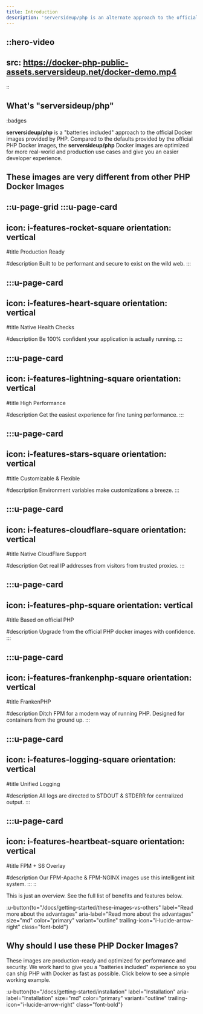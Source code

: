 ```yaml
---
title: Introduction
description: 'serversideup/php is an alternate approach to the official Docker images provided by PHP. Compared to the defaults provided by the official PHP Docker images, the serversideup/php Docker images are optimized for more real-world and production use cases and an easier developer experience.'
---
```


::hero-video
---
src: https://docker-php-public-assets.serversideup.net/docker-demo.mp4
---
::

## What's "serversideup/php"

:badges

**serversideup/php** is a "batteries included" approach to the official Docker images provided by PHP. Compared to the defaults provided by the official PHP Docker images, the **serversideup/php** Docker images are optimized for more real-world and production use cases and give you an easier developer experience.

## These images are very different from other PHP Docker Images
::u-page-grid
  :::u-page-card
  ---
  icon: i-features-rocket-square
  orientation: vertical
  ---
  #title
  Production Ready

  #description
  Built to be performant and secure to exist on the wild web.
  :::

  :::u-page-card
  ---
  icon: i-features-heart-square
  orientation: vertical
  ---
  #title
  Native Health Checks

  #description
  Be 100% confident your application is actually running.
  :::

  :::u-page-card
  ---
  icon: i-features-lightning-square
  orientation: vertical
  ---
  #title
  High Performance

  #description
  Get the easiest experience for fine tuning performance.
  :::

  :::u-page-card
  ---
  icon: i-features-stars-square
  orientation: vertical
  ---
  #title
  Customizable & Flexible

  #description
  Environment variables make customizations a breeze.
  :::

  :::u-page-card
  ---
  icon: i-features-cloudflare-square
  orientation: vertical
  ---
  #title
  Native CloudFlare Support

  #description
  Get real IP addresses from visitors from trusted proxies.
  :::

  :::u-page-card
  ---
  icon: i-features-php-square
  orientation: vertical
  ---
  #title
  Based on official PHP

  #description
  Upgrade from the official PHP docker images with confidence.
  :::

  :::u-page-card
  ---
  icon: i-features-frankenphp-square
  orientation: vertical
  ---
  #title
  FrankenPHP

  #description
  Ditch FPM for a modern way of running PHP. Designed for containers from the ground up.
  :::

  :::u-page-card
  ---
  icon: i-features-logging-square
  orientation: vertical
  ---
  #title
  Unified Logging

  #description
  All logs are directed to STDOUT & STDERR for centralized output.
  :::

  :::u-page-card
  ---
  icon: i-features-heartbeat-square
  orientation: vertical
  ---
  #title
  FPM + S6 Overlay

  #description
  Our FPM-Apache & FPM-NGINX images use this intelligent init system.
  :::
::

This is just an overview. See the full list of benefits and features below. 

:u-button{to="/docs/getting-started/these-images-vs-others" label="Read more about the advantages" aria-label="Read more about the advantages" size="md" color="primary" variant="outline"  trailing-icon="i-lucide-arrow-right" class="font-bold"}

## Why should I use these PHP Docker Images?

These images are production-ready and optimized for performance and security. We work hard to give you a "batteries included" experience so you can ship PHP with Docker as fast as possible. Click below to see a simple working example.

:u-button{to="/docs/getting-started/installation" label="Installation" aria-label="Installation" size="md" color="primary" variant="outline"  trailing-icon="i-lucide-arrow-right" class="font-bold"}